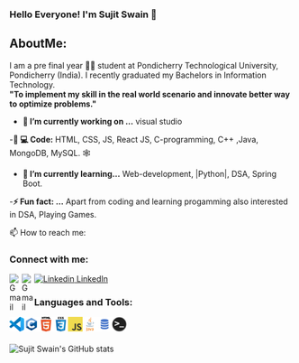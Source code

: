 ### Hello Everyone! I'm Sujit Swain 👋
## AboutMe:
   I am a pre final year :student: student at Pondicherry Technological University, Pondicherry (India). I recently graduated my Bachelors in Information Technology.
   <br> **"To implement my skill in the real world scenario and innovate  better way to optimize  problems."**
   
 - **🔭 I’m currently working on ...** visual studio
 
 -**👨‍ 💻 Code:**  HTML, CSS, JS, React JS, C-programming, C++ ,Java, MongoDB, MySQL. 🕸
 
- **🌱 I’m currently learning...** Web-development, |Python|, DSA, Spring Boot.

-**⚡ Fun fact: ...** 
Apart from coding and learning progamming also interested in DSA, Playing Games.
<br>

 📫 How to reach me:
### Connect with me: 


      
   [<img align="left" alt="Gmail " width="22px" src="https://cdn.jsdelivr.net/npm/simple-icons@v3/icons/gmail.svg"/>](mailto:junakuna@pec.edu)
   [![Linkedin](https://i.stack.imgur.com/gVE0j.png) LinkedIn](https://www.linkedin.com/in/sujit-swain-tech)
   [<img align="left" alt="Gmail " width="22px" src="https://cdn.jsdelivr.net/npm/simple-icons@v3/icons/gmail.svg"/>](mailto:sujitswain2023@gmail.com) 
   <br />


### Languages and Tools:

<img align="left" alt="Visual Studio Code" width="26px" src="https://raw.githubusercontent.com/github/explore/80688e429a7d4ef2fca1e82350fe8e3517d3494d/topics/visual-studio-code/visual-studio-code.png" />
<img align="left" alt="HTML5" width="26px" src="https://raw.githubusercontent.com/github/explore/80688e429a7d4ef2fca1e82350fe8e3517d3494d/topics/c/c.png" />
<img align="left" alt="HTML5" width="26px" src="https://raw.githubusercontent.com/github/explore/80688e429a7d4ef2fca1e82350fe8e3517d3494d/topics/html/html.png" />
<img align="left" alt="CSS3" width="26px" src="https://raw.githubusercontent.com/github/explore/80688e429a7d4ef2fca1e82350fe8e3517d3494d/topics/css/css.png" />
<img align="left" alt="JavaScript" width="26px" src="https://raw.githubusercontent.com/github/explore/80688e429a7d4ef2fca1e82350fe8e3517d3494d/topics/javascript/javascript.png" />
<img align="left" alt="Java" width="26px" src= "https://raw.githubusercontent.com/github/explore/80688e429a7d4ef2fca1e82350fe8e3517d3494d/topics/java/java.png" />
<img align="left" alt="SQL" width="26px" src="https://raw.githubusercontent.com/github/explore/80688e429a7d4ef2fca1e82350fe8e3517d3494d/topics/sql/sql.png" />
<img align="left" alt="Terminal" width="26px" src="https://raw.githubusercontent.com/github/explore/80688e429a7d4ef2fca1e82350fe8e3517d3494d/topics/terminal/terminal.png" />

<br>

<br>

![Sujit Swain's GitHub stats](https://github-readme-stats.vercel.app/api?username=Sujitswain&&show_icons=true&hide_border=true&hide=contribs,prs)

<br>
